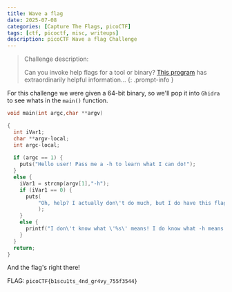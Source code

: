 ```yaml
---
title: Wave a flag
date: 2025-07-08
categories: [Capture The Flags, picoCTF]
tags: [ctf, picoctf, misc, writeups]
description: picoCTF Wave a flag Challenge
---
```



> Challenge description:
>
>Can you invoke help flags for a tool or binary? [This program](https://mercury.picoctf.net/static/a14be2648c73e3cda5fc8490a2f476af/warm) has extraordinarily helpful information...
{: .prompt-info }

For this challenge we were given a 64-bit binary, so we'll pop it into `Ghidra` to see whats in the `main()` function.

```c
void main(int argc,char **argv)

{
  int iVar1;
  char **argv-local;
  int argc-local;
  
  if (argc == 1) {
    puts("Hello user! Pass me a -h to learn what I can do!");
  }
  else {
    iVar1 = strcmp(argv[1],"-h");
    if (iVar1 == 0) {
      puts(
          "Oh, help? I actually don\'t do much, but I do have this flag here: picoCTF{b1scu1ts_4nd_g r4vy_755f3544}"
          );
    }
    else {
      printf("I don\'t know what \'%s\' means! I do know what -h means though!\n",argv[1]);
    }
  }
  return;
}
```

And the flag's right there!

FLAG: `picoCTF{b1scu1ts_4nd_gr4vy_755f3544}`